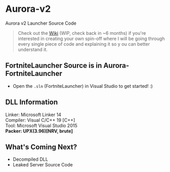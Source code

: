 # Aurora-v2
Aurora v2 Launcher Source Code

> Check out the [Wiki][0] (WIP, check back in ~6 months) if you're interested in creating your own spin-off where I will be going through every single piece of code and explaining it so y ou can better understand it.

## FortniteLauncher Source is in Aurora-FortniteLauncher
- Open the `.sln` (FortniteLauncher) in Visual Studio to get started! :)

## DLL Information

Linker: Microsoft Linker 14 <br>
Compiler: Visual C/C++ 19 [C++] <br>
Tool: Microsoft Visual Studio 2015 <br>
**Packer: UPX(3.96)[NRV, brute]** <br>

## What's Coming Next?

- Decompiled DLL
- Leaked Server Source Code

[0]: https://github.com/alexdev404/aurora-v2/wiki
